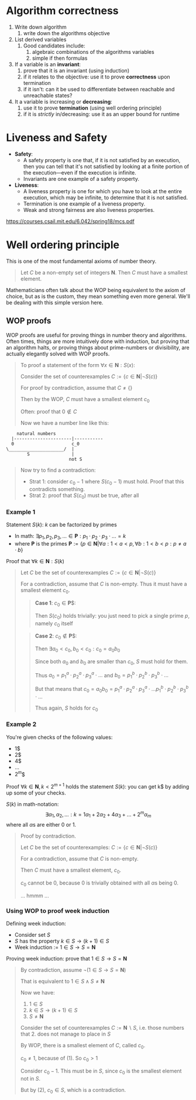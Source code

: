 # Algorithm correctness

1. Write down algorithm
    1. write down the algorithms objective
2. List derived variables
    1. Good candidates include:
        1. algebraic combinations of the algorithms variables
        2. simple if then formulas
3. If a variable is an **invariant**:
    1. prove that it is an invariant (using induction)
    2. if it relates to the objective: use it to prove **correctness** upon termination
    3. if it isn't: can it be used to differentiate between reachable and unreachable states?
4. It a variable is increasing or **decreasing**:
    1. use it to prove **termination** (using well ordering principle)
    2. if it is _strictly_ in/decreasing: use it as an upper bound for runtime

# Liveness and Safety

-   **Safety**:
    -   A safety property is one that, if it is not satisfied by an execution, then you can tell that it's not satisfied by looking at a finite portion of the execution—even if the execution is infinite.
    -   Invariants are one example of a safety property.
-   **Liveness**:
    -   A liveness property is one for which you have to look at the entire execution, which may be infinite, to determine that it is not satisfied.
    -   Termination is one example of a liveness property.
    -   Weak and strong fairness are also liveness properties.

https://courses.csail.mit.edu/6.042/spring18/mcs.pdf

# Well ordering principle

This is one of the most fundamental axioms of number theory.

> Let $C$ be a non-empty set of integers $\mathbf{N}$. Then $C$ must have a smallest element.

Mathematicians often talk about the WOP being equivalent to the axiom of choice, but as is the custom, they mean something even more general. We'll be dealing with this simple version here.

## WOP proofs

WOP proofs are useful for proving things in number theory and algorithms. Often times, things are more intuitively done with induction, but proving that an algorithm halts, or proving things about prime-numbers or divisibility, are actually elegantly solved with WOP proofs.

> To proof a statement of the form $\forall x \in \mathbf{N}: S(x)$:
>
> Consider the set of counterexamples $C := \{c \in \mathbf{N} | \lnot S(c) \}$
>
> For proof by contradiction, assume that $C \neq \{\}$
>
> Then by the WOP, $C$ must have a smallest element $c_0$
>
> Often: proof that $0 \not\in C$
>
> Now we have a number line like this:

```
    natural numbers
  |----------------------|-----------
  0                      c_0
\_____________________/  |
        S                |
                        not S

```

> Now try to find a contradiction:
>
> -   Strat 1: consider $c_0 - 1$ where $S(c_0-1)$ must hold. Proof that this contradicts something.
> -   Strat 2: proof that $S(c_0)$ must be true, after all

### Example 1

Statement $S(k)$: $k$ can be factorized by primes

-   In math: $\exists p_1, p_2, p_3, ... \in \mathbf{P}: p_1 \cdot p_2 \cdot p_3 \cdot ... = k$
-   where $\mathbf{P}$ is the primes $\mathbf{P} := \{ p \in \mathbf{N} | \forall a: 1 < a < p, \forall b: 1 < b < p: p \neq a \cdot b \}$

Proof that $\forall k \in \mathbf{N}: S(k)$

> Let $C$ be the set of counterexamples $C := \{ c \in \mathbf{N} | \lnot S(c) \}$
>
> For a contradiction, assume that $C$ is non-empty. Thus it must have a smallest element $c_0$.
>
> > **Case 1**: $c_0 \in \mathbf{P}$$:
> >
> > Then $S(c_0)$ holds trivially: you just need to pick a single prime $p$, namely $c_0$ itself
>
> > **Case 2**: $c_0 \not\in \mathbf{P}$$:
> >
> > Then $\exists a_0 < c_0, b_0 < c_0: c_0 = a_0 b_0$
> >
> > Since both $a_0$ and $b_0$ are smaller than $c_0$, $S$ must hold for them.
> >
> > Thus $a_0 = p^a_1 \cdot p^a_2 \cdot p^a_3 \cdot ...$ and $b_0 = p^b_1 \cdot p^b_2 \cdot p^b_3 \cdot ...$
> >
> > But that means that $c_0 = a_0 b_0 = p^a_1 \cdot p^a_2 \cdot p^a_3 \cdot ... p^b_1 \cdot p^b_2 \cdot p^b_3 \cdot ...$
> >
> > Thus again, $S$ holds for $c_0$

### Example 2

You're given checks of the following values:

-   1$
-   2$
-   4$
-   ...
-   $2^m$$

Proof $\forall k \in \mathbf{N}, k < 2^{m+1}$ holds the statement $S(k)$: you can get k$ by adding up some of your checks.

$S(k)$ in math-notation:
$$ \exists \alpha_1, \alpha_2, ...: k = 1 \alpha_1 + 2 \alpha_2 + 4 \alpha_3 + ... + 2^m \alpha_m$$
where all $\alpha$s are either 0 or 1.

> Proof by contradiction.
>
> Let $C$ be the set of counterexamples: $C := \{ c \in \mathbf{N} | \lnot S(c) \}$
>
> For a contradiction, assume that $C$ is non-empty.
>
> Then $C$ must have a smallest element, $c_0$.
>
> $c_0$ cannot be $0$, because $0$ is trivially obtained with all $\alpha$s being 0.
>
> ... hmmm ...

### Using WOP to proof week induction

Defining week induction:

-   Consider set $S$
-   $S$ has the property $k \in S \to (k+1) \in S$
-   Week induction := $1 \in S \to S = \mathbf{N}$

Proving week induction: prove that $1 \in S \to S = \mathbf{N}$

> By contradiction, assume $\lnot(1 \in S \to S = \mathbf{N})$
>
> That is equivalent to $1 \in S \land S \neq \mathbf{N}$
>
> Now we have:
>
> 1. $1 \in S$
> 2. $k \in S \to (k+1) \in S$
> 3. $S \neq \mathbf{N}$
>
> Consider the set of counterexamples $C := \mathbf{N} \backslash S$, i.e. those numbers that 2. does not manage to place in $S$
>
> By WOP, there is a smallest element of $C$, called $c_0$.
>
> $c_0 \neq 1$, because of (1). So $c_0 > 1$
>
> Consider $c_0 - 1$. This must be in $S$, since $c_0$ is the smallest element not in $S$.
>
> But by (2), $c_0 \in S$, which is a contradiction.
